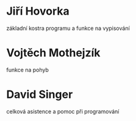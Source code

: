 # Jiří Hovorka
základní kostra programu a funkce na vypisování 



# Vojtěch Mothejzík
funkce na pohyb



# David Singer
celková asistence a pomoc při programování
